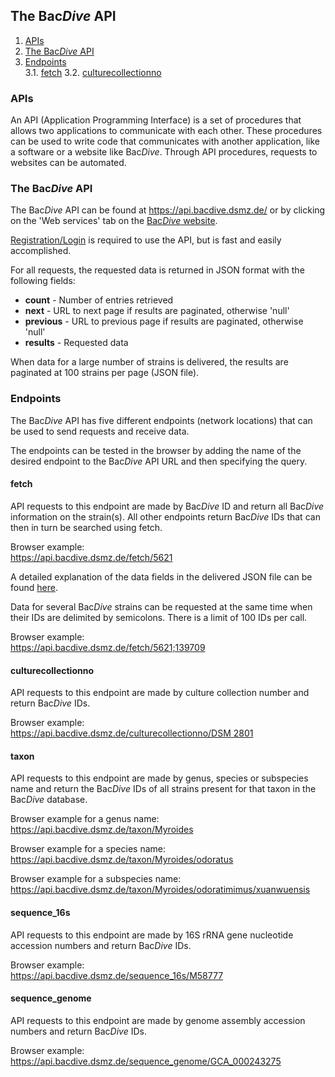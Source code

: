 
## The Bac*Dive* API

1. [APIs](#apis)              
2. [The Bac*Dive* API](#the-bacdive-api-1)              
3. [Endpoints](#endpoints)            
  3.1. [fetch](#fetch)
  3.2. [culturecollectionno](#culturecollectionno)

### APIs

An API (Application Programming Interface) is a set of procedures that allows two applications to communicate with each other. These procedures can be used to write code that communicates with another application, like a software or a website like Bac*Dive*. Through API procedures, requests to websites can be automated.

### The Bac*Dive* API

The Bac*Dive* API can be found at https://api.bacdive.dsmz.de/ or by clicking on the 'Web services' tab on the [Bac*Dive* website](https://bacdive.dsmz.de).

[Registration/Login](https://sso.dsmz.de/auth/realms/DSMZ/protocol/openid-connect/auth?response_type=code&redirect_uri=https%3A%2F%2Fapi.bacdive.dsmz.de%2Flogin&client_id=api.bacdive&nonce=d8f6663726e72d881a22d672e7a56109&state=770e6085fc26b50e2535e193b49dfa8c&scope=openid) is required to use the API, but is fast and easily accomplished.

For all requests, the requested data is returned in JSON format with the following fields:

* **count** - Number of entries retrieved
* **next** - URL to next page if results are paginated, otherwise 'null'
* **previous** - URL to previous page if results are paginated, otherwise 'null'
* **results** - Requested data

When data for a large number of strains is delivered, the results are paginated at 100 strains per page (JSON file).

### Endpoints

The Bac*Dive* API has five different endpoints (network locations) that can be used to send requests and receive data.

The endpoints can be tested in the browser by adding the name of the desired endpoint to the Bac*Dive* API URL and then specifying the query.

#### fetch

API requests to this endpoint are made by Bac*Dive* ID and return all Bac*Dive* information on the strain(s). All other endpoints return Bac*Dive* IDs that can then in turn be searched using fetch.

Browser example:     
https://api.bacdive.dsmz.de/fetch/5621

A detailed explanation of the data fields in the delivered JSON file can be found [here](https://api.bacdive.dsmz.de/strain_fields_information).

Data for several Bac*Dive* strains can be requested at the same time when their IDs are delimited by semicolons. There is a limit of 100 IDs per call.

Browser example:      
https://api.bacdive.dsmz.de/fetch/5621;139709

#### culturecollectionno

API requests to this endpoint are made by culture collection number and return Bac*Dive* IDs.

Browser example:     
[https://api.bacdive.dsmz.de/culturecollectionno/DSM 2801](https://api.bacdive.dsmz.de/culturecollectionno/DSM%202801)

#### taxon

API requests to this endpoint are made by genus, species or subspecies name and return the Bac*Dive* IDs of all strains present for that taxon in the Bac*Dive* database.

Browser example for a genus name:      
https://api.bacdive.dsmz.de/taxon/Myroides

Browser example for a species name:      
https://api.bacdive.dsmz.de/taxon/Myroides/odoratus

Browser example for a subspecies name:   
https://api.bacdive.dsmz.de/taxon/Myroides/odoratimimus/xuanwuensis

#### sequence_16s

API requests to this endpoint are made by 16S rRNA gene nucleotide accession numbers and return Bac*Dive* IDs.

Browser example:        
https://api.bacdive.dsmz.de/sequence_16s/M58777

#### sequence_genome

API requests to this endpoint are made by genome assembly accession numbers and return Bac*Dive* IDs.

Browser example:        
https://api.bacdive.dsmz.de/sequence_genome/GCA_000243275







